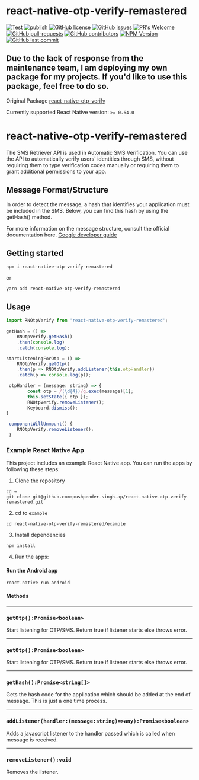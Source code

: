 # react-native-otp-verify-remastered

[![Test](https://github.com/pushpender-singh-ap/react-native-otp-verify-remastered/actions/workflows/test.yml/badge.svg?branch=main)](https://github.com/pushpender-singh-ap/react-native-otp-verify-remastered/actions/workflows/test.yml)
[![publish](https://github.com/pushpender-singh-ap/react-native-otp-verify-remastered/actions/workflows/npm.yml/badge.svg?branch=deploy&event=push)](https://github.com/pushpender-singh-ap/react-native-otp-verify-remastered/actions/workflows/npm.yml)
[![GitHub license](https://img.shields.io/github/license/pushpender-singh-ap/react-native-otp-verify-remastered.svg)](https://github.com/pushpender-singh-ap/react-native-otp-verify-remastered/blob/main/LICENSE)
[![GitHub issues](https://img.shields.io/github/issues/pushpender-singh-ap/react-native-otp-verify-remastered.svg)](https://github.com/pushpender-singh-ap/react-native-otp-verify-remastered/issues)
[![PR's Welcome](https://img.shields.io/badge/PRs-welcome-brightgreen.svg?style=flat)](https://github.com/pushpender-singh-ap/react-native-otp-verify-remastered/pulls)
[![GitHub pull-requests](https://img.shields.io/github/issues-pr/pushpender-singh-ap/react-native-otp-verify-remastered.svg)](https://GitHub.com/pushpender-singh-ap/react-native-otp-verify-remastered/pull/)
[![GitHub contributors](https://img.shields.io/github/contributors/pushpender-singh-ap/react-native-otp-verify-remastered.svg)](https://GitHub.com/pushpender-singh-ap/react-native-otp-verify-remastered/graphs/contributors/)
[![NPM Version](https://img.shields.io/npm/v/react-native-otp-verify-remastered.svg?style=flat)](https://www.npmjs.com/package/react-native-otp-verify-remastered)
[![GitHub last commit](https://img.shields.io/github/last-commit/pushpender-singh-ap/react-native-otp-verify-remastered.svg?style=flat)](https://github.com/pushpender-singh-ap/react-native-otp-verify-remastered/commits)

## Due to the lack of response from the maintenance team, I am deploying my own package for my projects. If you'd like to use this package, feel free to do so.

Original Package [react-native-otp-verify](https://www.npmjs.com/package/react-native-otp-verify)

Currently supported React Native version: `>= 0.64.0`

# react-native-otp-verify-remastered
The SMS Retriever API is used in Automatic SMS Verification.
You can use the API to automatically verify users' identities through SMS, without requiring them to type verification codes manually or requiring them to grant additional permissions to your app.

 ## Message Format/Structure
 In order to detect the message, a hash that identifies your application must be included in the SMS. Below, you can find this hash by using the getHash() method.

For more information on the message structure, consult the official documentation here.
[Google developer guide](https://developers.google.com/identity/sms-retriever/verify)

## Getting started

```
npm i react-native-otp-verify-remastered
```
or
```
yarn add react-native-otp-verify-remastered
```

## Usage
```javascript
import RNOtpVerify from 'react-native-otp-verify-remastered';

getHash = () =>
    RNOtpVerify.getHash()
    .then(console.log)
    .catch(console.log);

startListeningForOtp = () =>
    RNOtpVerify.getOtp()
    .then(p => RNOtpVerify.addListener(this.otpHandler))
    .catch(p => console.log(p));

 otpHandler = (message: string) => {
        const otp = /(\d{4})/g.exec(message)[1];
        this.setState({ otp });
        RNOtpVerify.removeListener();
        Keyboard.dismiss();
}

 componentWillUnmount() {
    RNOtpVerify.removeListener();
 }
```

### Example React Native App

This project includes an example React Native app.
You can run the apps by following these steps:

1. Clone the repository

```
cd ~
git clone git@github.com:pushpender-singh-ap/react-native-otp-verify-remastered.git
```

2. cd to `example`

```
cd react-native-otp-verify-remastered/example
```

3. Install dependencies

```
npm install
```

4. Run the apps:
#### Run the Android app

```
react-native run-android
```

#### Methods
---
### `getOtp():Promise<boolean>`

Start listening for OTP/SMS. Return true if listener starts else throws error.

---
### `getOtp():Promise<boolean>`

Start listening for OTP/SMS. Return true if listener starts else throws error.

---
### `getHash():Promise<string[]>`

Gets the hash code for the application which should be added at the end of message.
This is just a one time process.

---
### `addListener(handler:(message:string)=>any):Promise<boolean>`

Adds a javascript listener to the handler passed which is called when message is received.

---
### `removeListener():void`

Removes the listener.
